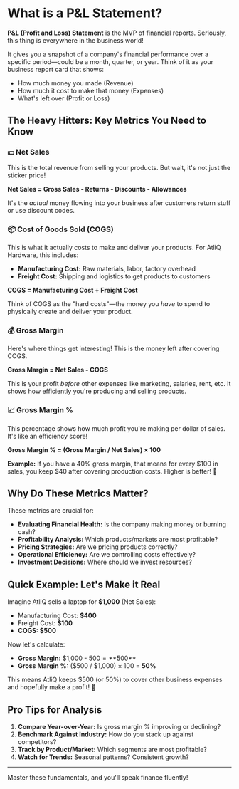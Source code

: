 
# What is a P&L Statement?

**P&L (Profit and Loss) Statement** is the MVP of financial reports. Seriously, this thing is everywhere in the business world!

It gives you a snapshot of a company's financial performance over a specific period—could be a month, quarter, or year. Think of it as your business report card that shows:

- How much money you made (Revenue)
- How much it cost to make that money (Expenses)
- What's left over (Profit or Loss)

## The Heavy Hitters: Key Metrics You Need to Know

### 💵 Net Sales

This is the total revenue from selling your products. But wait, it's not just the sticker price!

**Net Sales = Gross Sales - Returns - Discounts - Allowances**

It's the _actual_ money flowing into your business after customers return stuff or use discount codes.

### 📦 Cost of Goods Sold (COGS)

This is what it actually costs to make and deliver your products. For AtliQ Hardware, this includes:

- **Manufacturing Cost:** Raw materials, labor, factory overhead
- **Freight Cost:** Shipping and logistics to get products to customers

**COGS = Manufacturing Cost + Freight Cost**

Think of COGS as the "hard costs"—the money you _have_ to spend to physically create and deliver your product.

### 💰 Gross Margin

Here's where things get interesting! This is the money left after covering COGS.

**Gross Margin = Net Sales - COGS**

This is your profit _before_ other expenses like marketing, salaries, rent, etc. It shows how efficiently you're producing and selling products.

### 📈 Gross Margin %

This percentage shows how much profit you're making per dollar of sales. It's like an efficiency score!

**Gross Margin % = (Gross Margin / Net Sales) × 100**

**Example:** If you have a 40% gross margin, that means for every $100 in sales, you keep $40 after covering production costs. Higher is better! 🎯

## Why Do These Metrics Matter?

These metrics are crucial for:

- **Evaluating Financial Health:** Is the company making money or burning cash?
- **Profitability Analysis:** Which products/markets are most profitable?
- **Pricing Strategies:** Are we pricing products correctly?
- **Operational Efficiency:** Are we controlling costs effectively?
- **Investment Decisions:** Where should we invest resources?

## Quick Example: Let's Make it Real

Imagine AtliQ sells a laptop for **$1,000** (Net Sales):

- Manufacturing Cost: **$400**
- Freight Cost: **$100**
- **COGS: $500**

Now let's calculate:

- **Gross Margin:** $1,000 - $500 = **$500**
- **Gross Margin %:** ($500 / $1,000) × 100 = **50%**

This means AtliQ keeps $500 (or 50%) to cover other business expenses and hopefully make a profit! 💪

## Pro Tips for Analysis

1. **Compare Year-over-Year:** Is gross margin % improving or declining?
2. **Benchmark Against Industry:** How do you stack up against competitors?
3. **Track by Product/Market:** Which segments are most profitable?
4. **Watch for Trends:** Seasonal patterns? Consistent growth?

---

Master these fundamentals, and you'll speak finance fluently!